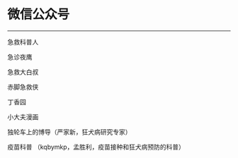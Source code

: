 # 微信公众号

---

急救科普人

急诊夜鹰

急救大白叔

赤脚急救侠

丁香园

小大夫漫画

独轮车上的博导（严家新，狂犬病研究专家）

疫苗科普 （kqbymkp，孟胜利，疫苗接种和狂犬病预防的科普）

